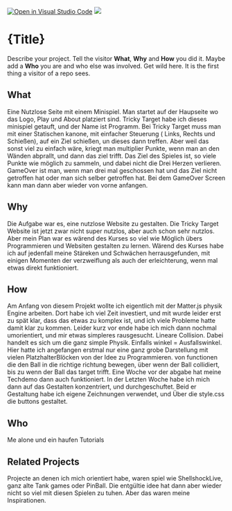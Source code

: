 [![Open in Visual Studio Code](https://classroom.github.com/assets/open-in-vscode-c66648af7eb3fe8bc4f294546bfd86ef473780cde1dea487d3c4ff354943c9ae.svg)](https://classroom.github.com/online_ide?assignment_repo_id=8150659&assignment_repo_type=AssignmentRepo)
![](https://img.shields.io/badge/Built%20%40-HAWK-brightgreen?style=flat)
# {Title}

Describe your project. Tell the visitor **What**, **Why** and **How** you did it. Maybe add a **Who** you are and who else was involved. Get wild here. It is the first thing a visitor of a repo sees.

## What
Eine Nutzlose Seite mit einem Minispiel.
Man startet auf der Haupseite wo das Logo, Play und About platziert sind.
Tricky Target habe ich dieses minispiel getauft, und der Name ist Programm.
Bei Tricky Target muss man mit einer Statischen kanone, mit einfacher Steuerung ( Links, Rechts und Schießen), auf ein Ziel schießen, un dieses dann treffen.
Aber weil das sonst viel zu einfach wäre, kriegt man multiplier Punkte, wenn man an den Wänden abprallt, und dann das ziel trifft.
Das Ziel des Spieles ist, so viele Punkte wie möglich zu sammeln, und dabei nicht die Drei Herzen verlieren.
GameOver ist man, wenn man drei mal geschossen hat und das Ziel nicht getroffen hat oder man sich selber getroffen hat.
Bei dem GameOver Screen kann man dann aber wieder von vorne anfangen.

## Why
Die Aufgabe war es, eine nutzlose Website zu gestalten.
Die Tricky Target Website ist jetzt zwar nicht super nutzlos, aber auch schon sehr nutzlos.
Aber mein Plan war es wärend des Kurses so viel wie Möglich übers Programmieren und Websiten gestalten zu lernen.
Wärend des Kurses habe ich auf jedenfall meine Stäreken und Schwächen herrausgefunden, mit einigen Momenten der verzweiflung als auch der erleichterung, wenn mal etwas direkt funktioniert.

## How
Am Anfang von diesem Projekt wollte ich eigentlich mit der Matter.js physik Engine arbeiten.
Dort habe ich viel Zeit investiert, und mit wurde leider erst zu spät klar, dass das etwas zu komplex ist, und ich viele Probleme hatte damit klar zu kommen.
Leider kurz vor ende habe ich mich dann nochmal umorientiert, und mir etwas simpleres rausgesucht.
Lineare Collision.
Dabei handelt es sich um die ganz simple Physik.
Einfalls winkel = Ausfallswinkel.
Hier hatte ich angefangen erstmal nur eine ganz grobe Darstellung mit vielen PlatzhalterBlöcken von der Idee zu Programmieren.
von functionen die den Ball in die richtige richtung bewegen, über wenn der Ball collidiert, bis zu wenn der Ball das target trifft.
Eine Woche vor der abgabe hat meine Techdemo dann auch funktioniert.
In der Letzten Woche habe ich mich dann auf das Gestalten konzentriert, und durchgeschuftet.
Beid er Gestaltung habe ich eigene Zeichnungen verwendet, und Über die style.css die buttons gestaltet.

## Who
Me alone und ein haufen Tutorials

## Related Projects
Projecte an denen ich mich orientiert habe, waren spiel wie ShellshockLive, ganz alte Tank games oder PinBall.
Die entgültie idee hat dann aber wieder nicht so viel mit diesen Spielen zu tuhen.
Aber das waren meine Inspirationen.